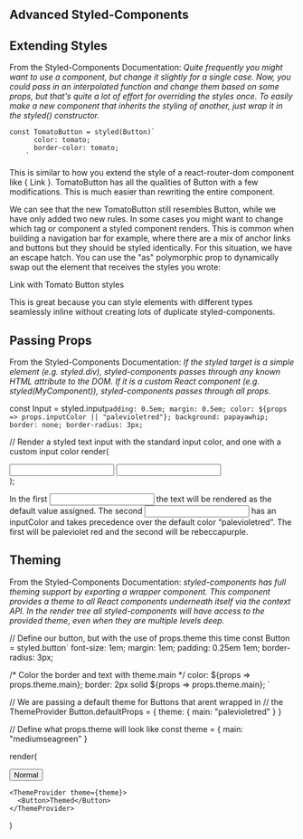## Advanced Styled-Components

## Extending Styles

From the Styled-Components Documentation:
*Quite frequently you might want to use a component, but change it slightly for a single case. Now, you could pass in an interpolated function and change them based on some props, but that's quite a lot of effort for overriding the styles once.*
*To easily make a new component that inherits the styling of another, just wrap it in the styled() constructor.*

	const TomatoButton = styled(Button)`
		  color: tomato;
		  border-color: tomato;
		`

This is similar to how you extend the style of a react-router-dom 
component like { Link }.
TomatoButton has all the qualities of Button with a few modifications. This is much easier than rewriting the entire component.

We can see that the new TomatoButton still resembles Button, while we have only added two new rules.
In some cases you might want to change which tag or component a styled component renders. This is common when building a navigation bar for example, where there are a mix of anchor links and buttons but they should be styled identically.
For this situation, we have an escape hatch. You can use the "as" polymorphic prop to dynamically swap out the element that receives the styles you wrote:

<TomatoButton as="a" href="/">Link with Tomato Button styles</TomatoButton>

This is great because you can style elements with different types seamlessly inline without creating lots of duplicate styled-components.
	

## Passing Props

From the Styled-Components Documentation:
*If the styled target is a simple element (e.g. styled.div), styled-components passes through any known HTML attribute to the DOM. If it is a custom React component (e.g. styled(MyComponent)), styled-components passes through all props.*

const Input = styled.input`
  padding: 0.5em;
  margin: 0.5em;
  color: ${props => props.inputColor || "palevioletred"};
  background: papayawhip;
  border: none;
  border-radius: 3px;
`

// Render a styled text input with the standard input color, and one with a custom input color
render(
  <div>
    <Input defaultValue="@probablyup" type="text" />
    <Input defaultValue="@geelen" type="text" inputColor="rebeccapurple" />
  </div>
);

In the first <Input> the text will be rendered as the default value assigned.
The second <Input> has an inputColor and takes precedence over the default color “palevioletred”. The first will be paleviolet red and the second will be rebeccapurple.


## Theming

From the Styled-Components Documentation:
*styled-components has full theming support by exporting a <ThemeProvider> wrapper component. This component provides a theme to all React components underneath itself via the context API. In the render tree all styled-components will have access to the provided theme, even when they are multiple levels deep.*

// Define our button, but with the use of props.theme this time
const Button = styled.button`
  font-size: 1em;
  margin: 1em;
  padding: 0.25em 1em;
  border-radius: 3px;

  /* Color the border and text with theme.main */
  color: ${props => props.theme.main};
  border: 2px solid ${props => props.theme.main};
`

// We are passing a default theme for Buttons that arent wrapped in 
// the ThemeProvider
Button.defaultProps = {
  theme: {
    main: "palevioletred"
  }
}

// Define what props.theme will look like
const theme = {
  main: "mediumseagreen"
}

render(
  <div>
    <Button>Normal</Button>

    <ThemeProvider theme={theme}>
      <Button>Themed</Button>
    </ThemeProvider>
  </div>
)

